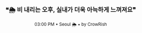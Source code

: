 <div align="center">

<br>

<h3>❝🌦️ 비 내리는 오후, 실내가 더욱 아늑하게 느껴져요❞</h3>

<sub>03:00 PM • Seoul 🌦️ • by CrowRish</sub>

<br>

</div>